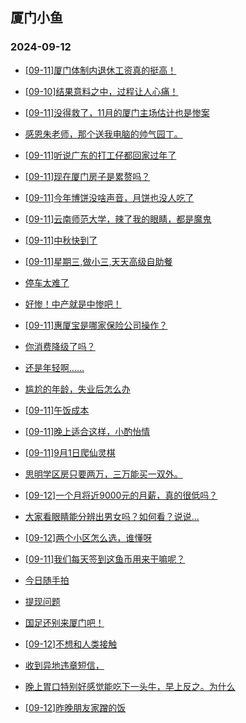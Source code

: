 ## 厦门小鱼 
### 2024-09-12

+ [[09-11]厦门体制内退休工资真的挺高！](http://bbs.xmfish.com/read-htm-tid-18242420.html)

+ [[09-10]结果意料之中，过程让人心痛！](http://bbs.xmfish.com/read-htm-tid-18242195.html)

+ [[09-11]没得救了，11月的厦门主场估计也是惨案](http://bbs.xmfish.com/read-htm-tid-18242222.html)

+ [感恩朱老师，那个送我电脑的帅气园丁。](http://bbs.xmfish.com/read-htm-tid-18242395.html)

+ [[09-11]听说广东的打工仔都回家过年了](http://bbs.xmfish.com/read-htm-tid-18242344.html)

+ [[09-11]现在厦门房子是累赘吗？](http://bbs.xmfish.com/read-htm-tid-18242328.html)

+ [[09-11]今年博饼没啥声音，月饼也没人吃了](http://bbs.xmfish.com/read-htm-tid-18242388.html)

+ [[09-11]云南师范大学，辣了我的眼睛，都是魔鬼](http://bbs.xmfish.com/read-htm-tid-18242451.html)

+ [[09-11]中秋快到了](http://bbs.xmfish.com/read-htm-tid-18242227.html)

+ [[09-11]星期三,做小三,天天高级自助餐](http://bbs.xmfish.com/read-htm-tid-18242299.html)

+ [停车太难了](http://bbs.xmfish.com/read-htm-tid-18242408.html)

+ [好惨！中产就是中惨吧！](http://bbs.xmfish.com/read-htm-tid-18242486.html)

+ [[09-11]惠厦宝是哪家保险公司操作？](http://bbs.xmfish.com/read-htm-tid-18242288.html)

+ [你消费降级了吗？](http://bbs.xmfish.com/read-htm-tid-18242511.html)

+ [还是年轻啊……](http://bbs.xmfish.com/read-htm-tid-18242473.html)

+ [尴尬的年龄，失业后怎么办](http://bbs.xmfish.com/read-htm-tid-18242584.html)

+ [[09-11]午饭成本](http://bbs.xmfish.com/read-htm-tid-18242468.html)

+ [[09-11]晚上适合这样，小酌怡情](http://bbs.xmfish.com/read-htm-tid-18242464.html)

+ [[09-11]9月1日爬仙灵棋](http://bbs.xmfish.com/read-htm-tid-18242439.html)

+ [思明学区房只要两万，三万能买一双外。](http://bbs.xmfish.com/read-htm-tid-18242604.html)

+ [[09-12]一个月将近9000元的月薪，真的很低吗？](http://bbs.xmfish.com/read-htm-tid-18242696.html)

+ [大家看眼睛能分辨出男女吗？如何看？说说…](http://bbs.xmfish.com/read-htm-tid-18242450.html)

+ [[09-12]两个小区怎么选，谁懂呀](http://bbs.xmfish.com/read-htm-tid-18242695.html)

+ [[09-11]我们每天签到这鱼币用来干嘛呢？](http://bbs.xmfish.com/read-htm-tid-18242469.html)

+ [今日随手拍](http://bbs.xmfish.com/read-htm-tid-18242499.html)

+ [提现问题](http://bbs.xmfish.com/read-htm-tid-18242490.html)

+ [国足还别来厦门吧！](http://bbs.xmfish.com/read-htm-tid-18242583.html)

+ [[09-12]不想和人类接触](http://bbs.xmfish.com/read-htm-tid-18242618.html)

+ [收到异地违章短信，](http://bbs.xmfish.com/read-htm-tid-18242727.html)

+ [晚上胃口特别好感觉能吃下一头牛，早上反之。为什么](http://bbs.xmfish.com/read-htm-tid-18242615.html)

+ [[09-12]昨晚朋友家蹭的饭](http://bbs.xmfish.com/read-htm-tid-18242709.html)

